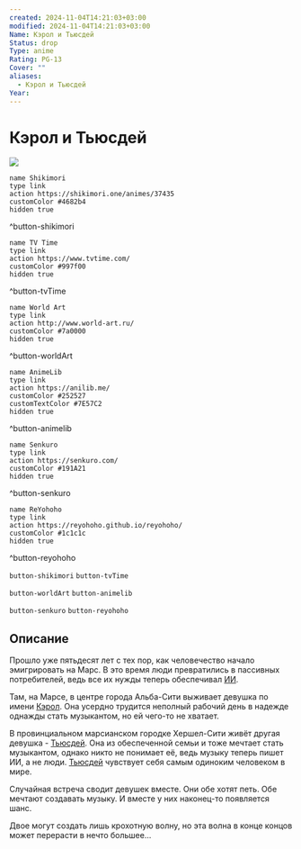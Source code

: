 ```yaml
---
created: 2024-11-04T14:21:03+03:00
modified: 2024-11-04T14:21:03+03:00
Name: Кэрол и Тьюсдей
Status: drop
Type: anime
Rating: PG-13
Cover: ""
aliases:
  - Кэрол и Тьюсдей
Year:
---
```


# Кэрол и Тьюсдей

![](https://nyaa.shikimori.one/uploads/poster/animes/37435/100e023d6354f9ed19152a2ac7ca6ed0.jpeg)

```button
name Shikimori
type link
action https://shikimori.one/animes/37435
customColor #4682b4
hidden true
```
^button-shikimori

```button
name TV Time
type link
action https://www.tvtime.com/
customColor #997f00
hidden true
```
^button-tvTime

```button
name World Art
type link
action http://www.world-art.ru/
customColor #7a0000
hidden true
```
^button-worldArt

```button
name AnimeLib
type link
action https://anilib.me/
customColor #252527
customTextColor #7E57C2
hidden true
```
^button-animelib

```button
name Senkuro
type link
action https://senkuro.com/
customColor #191A21
hidden true
```
^button-senkuro

```button
name ReYohoho
type link
action https://reyohoho.github.io/reyohoho/
customColor #1c1c1c
hidden true
```
^button-reyohoho

`button-shikimori` `button-tvTime`

`button-worldArt` `button-animelib`

`button-senkuro` `button-reyohoho`

## Описание

Прошло уже пятьдесят лет с тех пор, как человечество начало эмигрировать на Марс. В это время люди превратились в пассивных потребителей, ведь все их нужды теперь обеспечивал [ИИ](https://ru.wikipedia.org/wiki/Искусственный_интеллект).

Там, на Марсе, в центре города Альба-Сити выживает девушка по имени [Кэрол](https://shikimori.one/characters/166609-carole). Она усердно трудится неполный рабочий день в надежде однажды стать музыкантом, но ей чего-то не хватает.

В провинциальном марсианском городке Хершел-Сити живёт другая девушка - [Тьюсдей](https://shikimori.one/characters/166610-tuesday). Она из обеспеченной семьи и тоже мечтает стать музыкантом, однако никто не понимает её, ведь музыку теперь пишет ИИ, а не люди. [Тьюсдей](https://shikimori.one/characters/166610-tuesday) чувствует себя самым одиноким человеком в мире.

Случайная встреча сводит девушек вместе. Они обе хотят петь. Обе мечтают создавать музыку. И вместе у них наконец-то появляется шанс.

Двое могут создать лишь крохотную волну, но эта волна в конце концов может перерасти в нечто большее...
